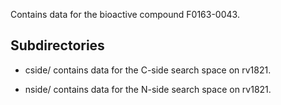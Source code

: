 Contains data for the bioactive compound F0163-0043.

## Subdirectories

- cside/ contains data for the C-side search space on rv1821.

- nside/ contains data for the N-side search space on rv1821.

